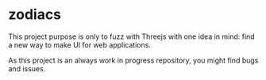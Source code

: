 # zodiacs

This project purpose is only to fuzz with Threejs with one idea in mind: find a new way to make UI for web applications.

As this project is an always work in progress repository, you might find bugs and issues.

